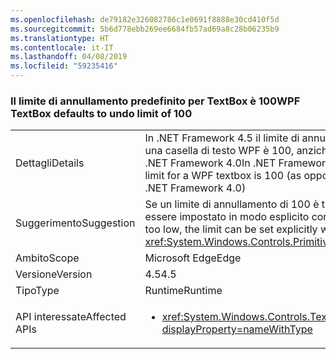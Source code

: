 ```yaml
---
ms.openlocfilehash: de79182e326082786c1e0691f8888e30cd410f5d
ms.sourcegitcommit: 5b6d778ebb269ee6684fb57ad69a8c28b06235b9
ms.translationtype: HT
ms.contentlocale: it-IT
ms.lasthandoff: 04/08/2019
ms.locfileid: "59235416"
---
```

### <a name="wpf-textbox-defaults-to-undo-limit-of-100"></a><span data-ttu-id="f3a5f-101">Il limite di annullamento predefinito per TextBox è 100</span><span class="sxs-lookup"><span data-stu-id="f3a5f-101">WPF TextBox defaults to undo limit of 100</span></span>

|   |   |
|---|---|
|<span data-ttu-id="f3a5f-102">Dettagli</span><span class="sxs-lookup"><span data-stu-id="f3a5f-102">Details</span></span>|<span data-ttu-id="f3a5f-103">In .NET Framework 4.5 il limite di annullamento predefinito per una casella di testo WPF è 100, anziché essere illimitato come in .NET Framework 4.0</span><span class="sxs-lookup"><span data-stu-id="f3a5f-103">In .NET Framework 4.5, the default undo limit for a WPF textbox is 100 (as opposed to being unlimited in .NET Framework 4.0)</span></span>|
|<span data-ttu-id="f3a5f-104">Suggerimento</span><span class="sxs-lookup"><span data-stu-id="f3a5f-104">Suggestion</span></span>|<span data-ttu-id="f3a5f-105">Se un limite di annullamento di 100 è troppo basso, il limite può essere impostato in modo esplicito con</span><span class="sxs-lookup"><span data-stu-id="f3a5f-105">If an undo limit of 100 is too low, the limit can be set explicitly with</span></span> <xref:System.Windows.Controls.Primitives.TextBoxBase.UndoLimit>|
|<span data-ttu-id="f3a5f-106">Ambito</span><span class="sxs-lookup"><span data-stu-id="f3a5f-106">Scope</span></span>|<span data-ttu-id="f3a5f-107">Microsoft Edge</span><span class="sxs-lookup"><span data-stu-id="f3a5f-107">Edge</span></span>|
|<span data-ttu-id="f3a5f-108">Versione</span><span class="sxs-lookup"><span data-stu-id="f3a5f-108">Version</span></span>|<span data-ttu-id="f3a5f-109">4.5</span><span class="sxs-lookup"><span data-stu-id="f3a5f-109">4.5</span></span>|
|<span data-ttu-id="f3a5f-110">Tipo</span><span class="sxs-lookup"><span data-stu-id="f3a5f-110">Type</span></span>|<span data-ttu-id="f3a5f-111">Runtime</span><span class="sxs-lookup"><span data-stu-id="f3a5f-111">Runtime</span></span>|
|<span data-ttu-id="f3a5f-112">API interessate</span><span class="sxs-lookup"><span data-stu-id="f3a5f-112">Affected APIs</span></span>|<ul><li><xref:System.Windows.Controls.TextBox?displayProperty=nameWithType></li></ul>|
